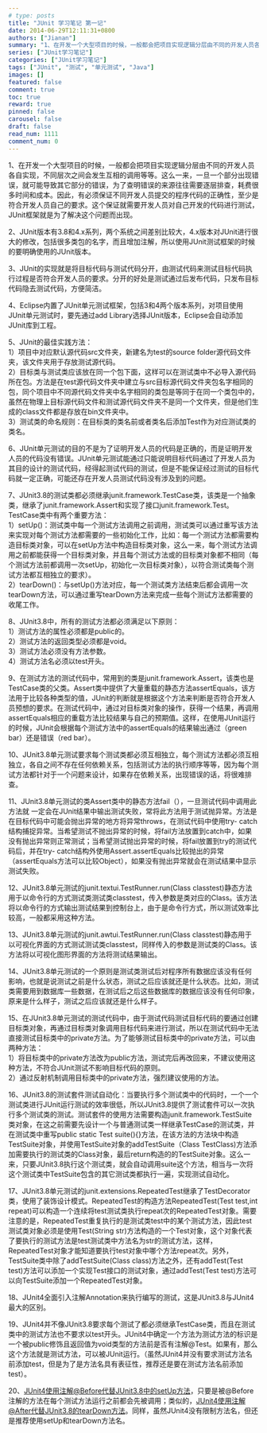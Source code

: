 ```yaml
---
# type: posts 
title: "JUnit 学习笔记 第一记"
date: 2014-06-29T12:11:31+0800
authors: ["Jianan"]
summary: "1、在开发一个大型项目的时候，一般都会把项目实现逻辑分层由不同的开发人员各自实现，不同层次之间会发生互相的调用等等。这么一来，一旦一个部分出现错误，就可能导致其它部分的错误，为了查明错误的来源往往需要逐层排查，耗费很多时间和成本。因此，有必须保证不同开发人员提交的程序代码的正确性，至少是符合开发人员自己的要求。这个保证就需要开发人员对自己开发的代码进行测试，JUnit框架就是为了解决这个问题而出现"
series: ["JUnit学习笔记"]
categories: ["JUnit学习笔记"]
tags: ["JUnit", "测试", "单元测试", "Java"]
images: []
featured: false
comment: true
toc: true
reward: true
pinned: false
carousel: false
draft: false
read_num: 1111
comment_num: 0
---
```


1、在开发一个大型项目的时候，一般都会把项目实现逻辑分层由不同的开发人员各自实现，不同层次之间会发生互相的调用等等。这么一来，一旦一个部分出现错误，就可能导致其它部分的错误，为了查明错误的来源往往需要逐层排查，耗费很多时间和成本。因此，有必须保证不同开发人员提交的程序代码的正确性，至少是符合开发人员自己的要求。这个保证就需要开发人员对自己开发的代码进行测试，JUnit框架就是为了解决这个问题而出现。

  

2、JUnit版本有3.8和4.x系列，两个系统之间差别比较大，4.x版本对JUnit进行很大的修改，包括很多类包的名字，而且增加注解，所以使用JUnit测试框架的时候的要明确使用的JUnit版本。

  

3、JUnit的实现就是将目标代码与测试代码分开，由测试代码来测试目标代码执行过程是否符合开发人员的要求。分开的好处是测试通过后发布代码，只发布目标代码隐去测试代码，方便简洁。

  

4、Eclipse内置了JUnit单元测试框架，包括3和4两个版本系列，对项目使用JUnit单元测试时，要先通过add
Library选择JUnit版本，Eclipse会自动添加JUnit库到工程。

  

5、JUnit的最佳实践方法：  
1）项目中对应默认源代码src文件夹，新建名为test的source folder源代码文件夹，该文件夹用于存放测试源代码。  
2）目标类与测试类应该放在同一个包下面，这样可以在测试类中不必导入源代码所在包。方法是在test源代码文件夹中建立与src目标源代码文件夹包名字相同的包，同个项目中不同源代码文件夹中名字相同的类包是等同于在同一个类包中的，虽然在物理上目标源代码文件和测试源代码文件夹不是同一个文件夹，但是他们生成的class文件都是存放在bin文件夹中。  
3）测试类的命名规则：在目标类的类名前或者类名后添加Test作为对应测试类的类名。

  

6、JUnit单元测试的目的不是为了证明开发人员的代码是正确的，而是证明开发人员的代码没有错误。JUnit单元测试能通过只能说明目标代码通过了开发人员为其目的设计的测试代码，经得起测试代码的测试，但是不能保证经过测试的目标代码就一定正确，可能还存在开发人员测试代码没有涉及到的问题。

  

7、JUnit3.8的测试类都必须继承junit.framework.TestCase类，该类是一个抽象类，继承了junit.framework.Assert和实现了接口junit.framework.Test。TestCase类中有两个重要方法：  
1）setUp()：测试类中每一个测试方法调用之前调用，测试类可以通过重写该方法来实现对每个测试方法都需要的一些初始化工作，比如：每一个测试方法都需要构造目标类对象，可以在setUp方法中构造目标类对象，这么一来，每个测试方法调用之前都能获得一个目标类对象，并且每个测试方法或的目标类对象都不相同（每个测试方法前都调用一次setUp，初始化一次目标类对象），以符合测试类每个测试方法都互相独立的要求）。  
2）tearDown()：与setUp()方法对应，每一个测试类方法结束后都会调用一次tearDown方法，可以通过重写tearDown方法来完成一些每个测试方法都需要的收尾工作。

  

8、JUnit3.8中，所有的测试方法都必须满足以下原则：  
1）测试方法的属性必须都是public的。  
2）测试方法的返回类型必须都是void。  
3）测试方法必须没有方法参数。  
4）测试方法名必须以test开头。

  

9、在测试方法的测试代码中，常用到的类是junit.framework.Assert，该类也是TestCase类的父类。Assert类中提供了大量重载的静态方法assertEquals，该方法用于比较各种类型的值，JUnit的判断就是根据这个方法来判断是否符合开发人员预想的要求。在测试代码中，通过对目标类对象的操作，获得一个结果，再调用assertEquals相应的重载方法比较结果与自己的预期值。这样，在使用JUnit运行的时候，JUnit会根据每个测试方法中的assertEquals的结果输出通过（green
bar）还是错误（red bar）。

  

10、JUnit3.8单元测试要求每个测试类都必须互相独立，每个测试方法都必须互相独立，各自之间不存在任何依赖关系，包括测试方法的执行顺序等等，因为每个测试方法都针对于一个问题来设计，如果存在依赖关系，出现错误的话，将很难排查。

  

11、JUnit3.8单元测试的类Assert类中的静态方法fail（），一旦测试代码中调用此方法就
一定会在JUnit结果中输出测试失败，常将此方法用于测试抛异常。方法是在目标代码中可能会抛出异常的地方将异常throws，在测试代码中使用try-
catch结构捕捉异常。当希望测试不抛出异常的时候，将fail方法放置到catch中，如果没有抛出异常则正常测试；当希望测试抛出异常的时候，将fail放置到try的测试代码后，并在try-
catch结构外使用Assert.assertEquals比较抛出的异常（assertEquals方法可以比较Object），如果没有抛出异常就会在测试结果中显示测试失败。

  

12、JUnit3.8单元测试的junit.textui.TestRunner.run(Class
classtest)静态方法用于以命令行的方式测试类测试类classtest，传入参数是类对应的Class。该方法将以命令行的方式输出测试结果到控制台上，由于是命令行方式，所以测试效率比较高，一般都采用这种方法。

  

13、JUnit3.8单元测试的junit.awtui.TestRunner.run(Class
classtest)静态用于以可视化界面的方式测试测试类classtest，同样传入的参数是测试类的Class。该方法将以可视化图形界面的方法将测试结果输出。

  

14、JUnit3.8单元测试的一个原则是测试类测试后对程序所有数据应该没有任何影响，也就是说测试之前是什么状态，测试之后应该就还是什么状态。比如，测试类需要用到数据库一些数据，在测试后之后这些数据库的数据应该没有任何印象，原来是什么样子，测试之后应该就还是什么样子。

  

15、在JUnit3.8单元测试的测试代码中，由于测试代码测试目标代码的要通过创建目标类对象，再通过目标类对象调用目标代码来进行测试，所以在测试代码中无法直接测试目标类中的private方法。为了能够测试目标类中的private方法，可以由两种方法：  
1）将目标类中的private方法改为public方法，测试完后再改回来，不建议使用这种方法，不符合JUnit测试不影响目标代码的原则。  
2）通过反射机制调用目标类中的private方法，强烈建议使用的方法。

  

16、JUnit3.8的测试套件测试自动化：当要执行多个测试类中的代码时，一个一个测试类进行JUnit运行测试的效率很低，所以JUnit3.8提供了测试套件可以一次执行多个测试类的测试。测试套件的使用方法需要构造junit.framework.TestSuite类对象，在这之前需要先设计一个与普通测试类一样继承TestCase的测试类，并在测试类中重写public
static Test
suite(){}方法，在该方法的方法块中构造TestSuite对象，并使用TestSuite对象的addTestSuite（Class
TestClass)方法添加需要执行的测试类的Class对象，最后return构造的的TestSuite对象。这么一来，只要JUnit3.8执行这个测试类，就会自动调用suite这个方法，相当与一次将这个测试类中TestSuite包含的其它测试类都执行一遍，实现测试自动化。

  

17、JUnit3.8单元测试的junit.extensions.RepeatedTest继承了TestDecorator类，使用了装饰设计模式。RepeatedTest的构造方法RepeatedTest(Test
test,int
repeat)可以构造一个连续将test测试类执行repeat次的RepeatedTest对象。需要注意的是，RepeatedTest重复执行的是测试类test中的某个测试方法，因此test测试类对象必须是使用Test(String
str)方法构造的一个Test对象，这个对象代表了要执行的测试方法是test测试类中方法名为str的测试方法，这样，RepeatedTest对象才能知道要执行test对象中哪个方法repeat次。另外，TestSuite类中除了addTestSuite(Class
class)方法之外，还有addTest(Test test)方法可以添加一个实现Test接口的测试对象，通过addTest(Test
test)方法可以向TestSuite添加一个RepeatedTest对象。

  

18、JUnit4全面引入注解Annotation来执行编写的测试，这是JUnit3.8与JUnit4最大的区别。

  

19、JUnit4并不像JUnit3.8要求每个测试了都必须继承TestCase类，而且在测试类中的测试方法也不要求以test开头。JUnit4中确定一个方法为测试方法的标识是一个被public修饰且返回值为void类型的方法前是否有注解@Test。如果有，那么这个方法就是测试方法，可以被JUnit运行。（虽然JUnit4并没有要求测试方法名前添加test，但是为了是方法名具有表征性，推荐还是要在测试方法名前添加test）。

  

20、JUnit4使用注解@Before代替JUnit3.8中的setUp方法，只要是被@Before注解的方法在每个测试方法运行之前都会先被调用；类似的，JUnit4使用注解@After代替JUnit3.8的tearDown方法。同样，虽然JUnit4没有限制方法名，但还是推荐使用setUp和tearDown方法名。

